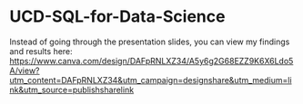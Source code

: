 # UCD-SQL-for-Data-Science
Instead of going through the presentation slides, you can view my findings and results here:
https://www.canva.com/design/DAFpRNLXZ34/A5y6g2G68EZZ9K6X6Ldo5A/view?utm_content=DAFpRNLXZ34&utm_campaign=designshare&utm_medium=link&utm_source=publishsharelink
